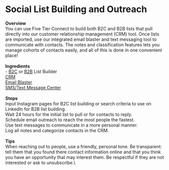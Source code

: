 # Social List Building and Outreach

**Overview**\
You can use Five Tier Connect to build both B2C and B2B lists that pull directly into our customer relationship management (CRM) tool. Once lists are imported, use our integrated email blaster and text messaging tool to communicate with contacts. The notes and classification features lets you manage cohorts of contacts easily, and all of this is done in one convenient place!\
\
**Ingredients**\
\- [B2C](https://app.fivetier.com/2.0/basic.php?insta\_research\_modal=1) or [B2B](https://app.fivetier.com/2.0/modules/li-lead-gen/accounts.php) List Builder\
[CRM](https://app.fivetier.com/2.0/contact-management.php)\
[Email Blaster](https://app.fivetier.com/2.0/outreach.php)\
[SMS/Text Message Center](https://app.fivetier.com/2.0/api/twilio/sendUserSMS.php?sendto=0)\
\
**Steps**\
Input Instagram pages for B2C list building or search criteria to use on LinkedIn for B2B list building.\
Wait 24 hours for the initial list to pull or for contacts to reply.\
Schedule email outreach to reach the most people the fastest.\
Use text messages to communicate in a more personal manner.\
Log all notes and categorize contacts in the CRM.\
\
**Tips**\
When reaching out to people, use a friendly, personal tone. Be transparent: tell them that you found there contact information online and that you think you have an opportunity that may interest them. Be respectful if they are not interested or ask to unsubscribe.\
